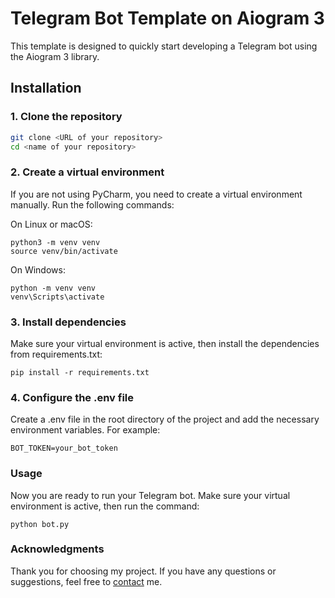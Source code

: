 # Telegram Bot Template on Aiogram 3

This template is designed to quickly start developing a Telegram bot using the Aiogram 3 library.

## Installation

### 1. Clone the repository

```sh
git clone <URL of your repository>
cd <name of your repository>
```

### 2. Create a virtual environment
If you are not using PyCharm, you need to create a virtual environment manually. Run the following commands:

On Linux or macOS:

```
python3 -m venv venv
source venv/bin/activate
```
On Windows:


```
python -m venv venv
venv\Scripts\activate
```
### 3. Install dependencies
Make sure your virtual environment is active, then install the dependencies from requirements.txt:
```
pip install -r requirements.txt
```
### 4. Configure the .env file
Create a .env file in the root directory of the project and add the necessary environment variables. For example:
```
BOT_TOKEN=your_bot_token
```
### Usage
Now you are ready to run your Telegram bot. Make sure your virtual environment is active, then run the command:
```
python bot.py
```
### Acknowledgments
Thank you for choosing my project. If you have any questions or suggestions, feel free to [contact](denzel03022@gmail.com) me.
